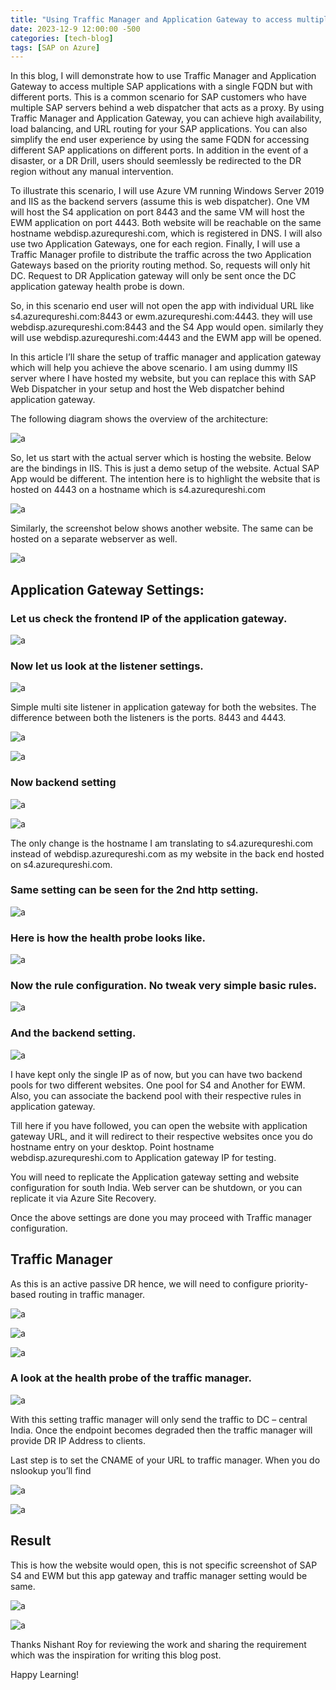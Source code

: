 ```yaml
---
title: "Using Traffic Manager and Application Gateway to access multiple SAP applications with single FQDN and different ports"
date: 2023-12-9 12:00:00 -500
categories: [tech-blog]
tags: [SAP on Azure]
---
```


In this blog, I will demonstrate how to use Traffic Manager and Application Gateway to access multiple SAP applications with a single FQDN but with different ports. 
This is a common scenario for SAP customers who have multiple SAP servers behind a web dispatcher that acts as a proxy. 
By using Traffic Manager and Application Gateway, you can achieve high availability, load balancing, and URL routing for your SAP applications.
You can also simplify the end user experience by using the same FQDN for accessing different SAP applications on different ports.
In addition in the event of a disaster, or a DR Drill, users should seemlessly be redirected to the DR region without any manual intervention.

To illustrate this scenario, I will use Azure VM running Windows Server 2019 and IIS as the backend servers (assume this is web dispatcher).
One VM will host the S4 application on port 8443 and the same VM will host the EWM application on port 4443.
Both website will be reachable on the same hostname webdisp.azurequreshi.com, which is registered in DNS.
I will also use two Application Gateways, one for each region.
Finally, I will use a Traffic Manager profile to distribute the traffic across the two Application Gateways based on the priority routing method.
So, requests will only hit DC. Request to DR Application gateway will only be sent once the DC application gateway health probe is down.

So, in this scenario end user will not open the app with individual URL like s4.azurequreshi.com:8443
or ewm.azurequreshi.com:4443. they will use webdisp.azurequreshi.com:8443 and the S4 App would open.
similarly they will use webdisp.azurequreshi.com:4443 and the EWM app will be opened.

In this article I’ll share the setup of traffic manager and application gateway which will help you achieve the above scenario.
I am using dummy IIS server where I have hosted my website, but you can replace this with SAP Web Dispatcher in your setup and host the Web dispatcher behind application gateway.

The following diagram shows the overview of the architecture:

![a](/assets/10122023/Picture1.jpg)


So, let us start with the actual server which is hosting the website.
Below are the bindings in IIS. This is just a demo setup of the website. Actual SAP App would be different. The intention here is to highlight the website that is hosted on 4443 on a hostname which is s4.azurequreshi.com

![a](/assets/10122023/Picture2.jpg)

Similarly, the screenshot below shows another website. The same can be hosted on a separate webserver as well.

![a](/assets/10122023/Picture3.jpg)

## Application Gateway Settings: 
### Let us check the frontend IP of the application gateway.

![a](/assets/10122023/Picture4.jpg)

### Now let us look at the listener settings.

![a](/assets/10122023/Picture5.jpg)

Simple multi site listener in application gateway for both the websites. The difference between both the listeners is the ports. 8443 and 4443.

![a](/assets/10122023/Picture6.jpg)

![a](/assets/10122023/Picture7.jpg)

### Now backend setting

![a](/assets/10122023/Picture8.jpg)

![a](/assets/10122023/Picture9.jpg)

The only change is the hostname I am translating to s4.azurequreshi.com instead of webdisp.azurequreshi.com as my website in the back end hosted on s4.azurequreshi.com.

### Same setting can be seen for the 2nd http setting.

![a](/assets/10122023/Picture10.jpg)

### Here is how the health probe looks like.

![a](/assets/10122023/Picture11.jpg)

### Now the rule configuration. No tweak very simple basic rules.

![a](/assets/10122023/Picture12.jpg)

### And the backend setting.

![a](/assets/10122023/Picture13.jpg)

I have kept only the single IP as of now, but you can have two backend pools for two different websites. One pool for S4 and Another for EWM. Also, you can associate the backend pool with their respective rules in application gateway.

Till here if you have followed, you can open the website with application gateway URL, and it will redirect to their respective websites once you do hostname entry on your desktop.
Point hostname webdisp.azurequreshi.com to Application gateway IP for testing.

You will need to replicate the Application gateway setting and website configuration for south India.
Web server can be shutdown, or you can replicate it via Azure Site Recovery.

Once the above settings are done you may proceed with Traffic manager configuration.

## Traffic Manager
As this is an active passive DR hence, we will need to configure priority-based routing in traffic manager. 

![a](/assets/10122023/Picture14.jpg)

![a](/assets/10122023/Picture15.jpg)

![a](/assets/10122023/Picture16.jpg)

### A look at the health probe of the traffic manager.

![a](/assets/10122023/Picture17.jpg)


With this setting traffic manager will only send the traffic to DC – central India. Once the endpoint becomes degraded then the traffic manager will provide DR IP Address to clients.

Last step is to set the CNAME of your URL to traffic manager.
When you do nslookup you’ll find 

![a](/assets/10122023/Picture18.jpg)

![a](/assets/10122023/Picture19.jpg)

## Result
This is how the website would open, this is not specific screenshot of SAP S4 and EWM but this app gateway and traffic manager setting would be same.

![a](/assets/10122023/Picture20.jpg)


![a](/assets/10122023/Picture21.jpg)

Thanks Nishant Roy for reviewing the work and sharing the requirement which was the inspiration for writing this blog post.

Happy Learning!